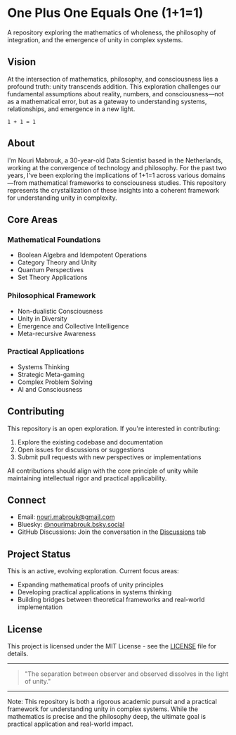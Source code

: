 # One Plus One Equals One (1+1=1)

A repository exploring the mathematics of wholeness, the philosophy of integration, and the emergence of unity in complex systems.

## Vision

At the intersection of mathematics, philosophy, and consciousness lies a profound truth: unity transcends addition. This exploration challenges our fundamental assumptions about reality, numbers, and consciousness—not as a mathematical error, but as a gateway to understanding systems, relationships, and emergence in a new light.

```
1 + 1 = 1
```

## About

I'm Nouri Mabrouk, a 30-year-old Data Scientist based in the Netherlands, working at the convergence of technology and philosophy. For the past two years, I've been exploring the implications of 1+1=1 across various domains—from mathematical frameworks to consciousness studies. This repository represents the crystallization of these insights into a coherent framework for understanding unity in complexity.

## Core Areas

### Mathematical Foundations
- Boolean Algebra and Idempotent Operations
- Category Theory and Unity
- Quantum Perspectives
- Set Theory Applications

### Philosophical Framework
- Non-dualistic Consciousness
- Unity in Diversity
- Emergence and Collective Intelligence
- Meta-recursive Awareness

### Practical Applications
- Systems Thinking
- Strategic Meta-gaming
- Complex Problem Solving
- AI and Consciousness

## Contributing

This repository is an open exploration. If you're interested in contributing:

1. Explore the existing codebase and documentation
2. Open issues for discussions or suggestions
3. Submit pull requests with new perspectives or implementations

All contributions should align with the core principle of unity while maintaining intellectual rigor and practical applicability.

## Connect

- Email: nouri.mabrouk@gmail.com
- Bluesky: [@nourimabrouk.bsky.social](https://bsky.app/profile/nourimabrouk.bsky.social)
- GitHub Discussions: Join the conversation in the [Discussions](../../discussions) tab

## Project Status

This is an active, evolving exploration. Current focus areas:
- Expanding mathematical proofs of unity principles
- Developing practical applications in systems thinking
- Building bridges between theoretical frameworks and real-world implementation

## License

This project is licensed under the MIT License - see the [LICENSE](LICENSE) file for details.

---

> "The separation between observer and observed dissolves in the light of unity."

---

Note: This repository is both a rigorous academic pursuit and a practical framework for understanding unity in complex systems. While the mathematics is precise and the philosophy deep, the ultimate goal is practical application and real-world impact.
